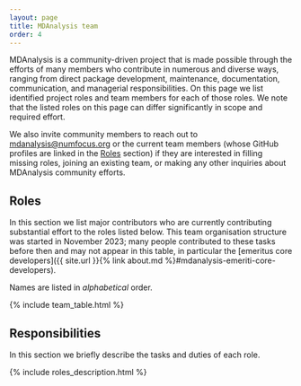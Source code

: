 ```yaml
---
layout: page
title: MDAnalysis team
order: 4
---
```


MDAnalysis is a community-driven project that is made possible through the efforts of many members who contribute in numerous and diverse ways, ranging from direct package development, maintenance, documentation, communication, and managerial responsibilities. On this page we list identified project roles and team members for each of those roles. We note that the listed roles on this page can differ significantly in scope and required effort.

We also invite community members to reach out to [mdanalysis@numfocus.org](mailto:mdanalysis@numfocus.org) or the current team members (whose GitHub profiles are linked in the [Roles](#roles) section) if they are interested in filling missing roles, joining an existing team, or making any other inquiries about MDAnalysis community efforts.

## Roles

In this section we list major contributors who are currently contributing substantial effort to the roles listed below. This team organisation structure was started in November 2023; many people contributed to these tasks before then and may not appear in this table, in particular the [emeritus core developers]({{ site.url }}{% link about.md %}#mdanalysis-emeriti-core-developers).

Names are listed in *alphabetical* order.

{% include team_table.html %}


## Responsibilities

In this section we briefly describe the tasks and duties of each role.

{% include roles_description.html %}

